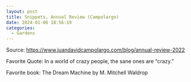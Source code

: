```yaml
---
layout: post
title: Snippets, Annual Review (Campolargo)
date: 2024-01-06 18:56:19
categories:
  - Gardens
---
```


Source: https://www.juandavidcampolargo.com/blog/annual-review-2022



Favorite Quote: In a world of crazy people, the sane ones are “crazy.”

Favorite book: The Dream Machine by M. Mitchell Waldrop